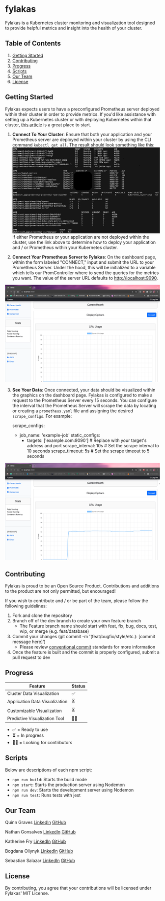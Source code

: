 # fylakas

Fylakas is a Kubernetes cluster monitoring and visualization tool designed to provide helpful metrics and insight into the health of your cluster.

## Table of Contents

1. [Getting Started](#Getting-Started)
2. [Contributing](#Contributing)
3. [Progress](#Progress)
4. [Scripts](#Scripts)
5. [Our Team](#our-team)
6. [License](#license)

## Getting Started

Fylakas expects users to have a preconfigured Prometheus server deployed within their cluster in order to provide metrics. If you'd like assistance with setting up a Kubernetes cluster or with deploying Kubernetes within that cluster, [this article](https://devopscube.com/setup-prometheus-monitoring-on-kubernetes/) is a great place to start.

1. **Connect To Your Cluster**: Ensure that both your application and your Prometheus server are deployed within your cluster by using the CLI command `kubectl get all`. The result should look something like this:
   ![kubectl get all GIF](./assets/readme/DEPLOY.png)
   If either Prometheus or your application are not deployed within the cluster, use the link above to determine how to deploy your application and / or Prometheus within your Kubernetes cluster.

2. **Connect Your Prometheus Server to Fylakas**: On the dashboard page, within the form labeled "CONNECT," input and submit the URL to your Prometheus Server. Under the hood, this will be initialized to a variable which tells our PromController where to send the queries for the metrics you want. The value of the server URL defaults to [http://localhost:9090](http://localhost:9090).

![Connect To Prom Server GIF](./assets/readme/CONNECT.gif)

3. **See Your Data**: Once connected, your data should be visualized within the graphics on the dashboard page. Fylakas is configured to make a request to the Prometheus Server every 15 seconds. You can configure the interval that the Prometheus Server will scrape the data by locating or creating a `prometheus.yaml` file and assigning the desired `scrape_configs`. For example:

   scrape_configs:

   - job_name: 'example-job'
     static_configs:
     - targets: ['example.com:9090'] # Replace with your target's address and port
       scrape_interval: 10s # Set the scrape interval to 10 seconds
       scrape_timeout: 5s # Set the scrape timeout to 5 seconds

![Graphs GIF](./assets/readme/GRAPHS.gif)

## Contributing

Fylakas is proud to be an Open Source Product. Contributions and additions to the product are not only permitted, but encouraged!

If you wish to contribute and / or be part of the team, please follow the following guidelines:

1. Fork and clone the repository
2. Branch off of the dev branch to create your own feature branch
   - The Feature branch name should start with feat, fix, bug, docs, test, wip, or merge (e.g. feat/database)
3. Commit your changes (git commit -m '(feat/bugfix/style/etc.): [commit message here]')
   - Please review [conventional commit](https://www.conventionalcommits.org/en/v1.0.0/) standards for more information
4. Once the feature is built and the commit is properly configured, submit a pull request to dev

## Progress

| Feature                        | Status |
| ------------------------------ | ------ |
| Cluster Data Visualization     | ✅     |
| Application Data Visualization | ⏳     |
| Customizable Visualization     | ⏳     |
| Predictive Visualization Tool  | 🙏🏻     |

- ✅ = Ready to use
- ⏳ = In progress
- 🙏🏻 = Looking for contributors

## Scripts

Below are descriptions of each npm script:

- `npm run build`: Starts the build mode
- `npm start`: Starts the production server using Nodemon
- `npm run dev`: Starts the development server using Nodemon
- `npm run test`: Runs tests with jest

## Our Team

Quinn Graves
[LinkedIn](https://www.linkedin.com/in/quinn-graves-84673028a/)
[GitHub](https://github.com/qpgdev)

Nathan Gonsalves
[LinkedIn](http://www.linkedin.com/in/iamkaprekar)
[GitHub](https://github.com/iAmKaprekar)

Katherine Fry
[LinkedIn](www.linkedin.com/in/katherine-fry-49071021b) 
[GitHub](https://github.com/KatFry)

Bogdana Oliynyk
[LinkedIn](https://www.linkedin.com/in/bogdanaoliynyk/)
[GitHub](https://github.com/Bogdana-Oliynyk)

Sebastian Salazar
[LinkedIn](https://www.linkedin.com/in/sebastian-salazar/)
[GitHub](https://github.com/razalas340)

## License

By contributing, you agree that your contributions will be licensed under Fylakas' MIT License.
